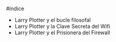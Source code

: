 #índice

* Larry Plotter y el bucle filosofal
* Larry Plotter y la Clave Secreta del Wifi
* Larry Plotter y el Prisionera del Firewall
